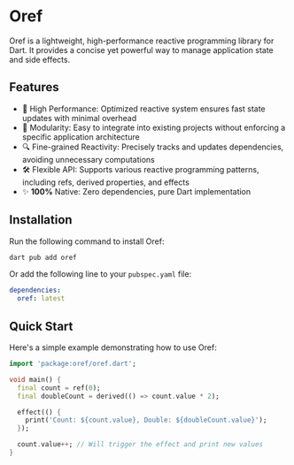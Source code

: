 # Oref

Oref is a lightweight, high-performance reactive programming library for Dart.
It provides a concise yet powerful way to manage application state and side effects.

## Features

- 🚀 High Performance: Optimized reactive system ensures fast state updates with minimal overhead
- 🧩 Modularity: Easy to integrate into existing projects without enforcing a specific application architecture
- 🔍 Fine-grained Reactivity: Precisely tracks and updates dependencies, avoiding unnecessary computations
- 🛠 Flexible API: Supports various reactive programming patterns, including refs, derived properties, and effects
- ✨ **100%** Native: Zero dependencies, pure Dart implementation

## Installation

Run the following command to install Oref:
```bash
dart pub add oref
```

Or add the following line to your `pubspec.yaml` file:

```yaml
dependencies:
  oref: latest
```

## Quick Start

Here's a simple example demonstrating how to use Oref:

```dart
import 'package:oref/oref.dart';

void main() {
  final count = ref(0);
  final doubleCount = derived(() => count.value * 2);

  effect(() {
    print('Count: ${count.value}, Double: ${doubleCount.value}');
  });

  count.value++; // Will trigger the effect and print new values
}
```
